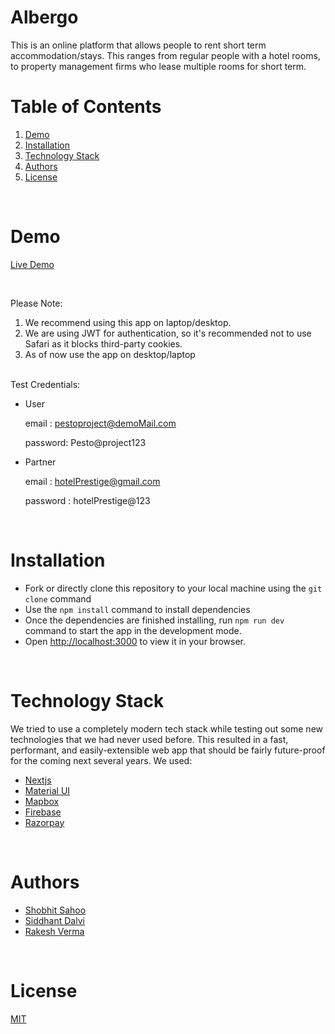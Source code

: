 # Albergo

This is an online platform that allows people to rent short term accommodation/stays. This ranges from regular people with a hotel rooms, to property management firms who lease multiple rooms for short term. 

# Table of Contents

1. [Demo](#demo)
2. [Installation](#installation)
3. [Technology Stack](#technology-stack)
4. [Authors](#authors)
5. [License](#license)

<br/>

# Demo

[Live Demo](https://albergo-frontend-team1-jayesh-26xv-9pbv8n00f-albergo.vercel.app/)

<br/>

Please Note:

1. We recommend using this app on laptop/desktop.
2. We are using JWT for authentication, so it's recommended not to use Safari as it blocks third-party cookies.
3. As of now use the app on desktop/laptop

<br/>
Test Credentials:

- User   

    email : pestoproject@demoMail.com

    password: Pesto@project123
    
- Partner

    email : hotelPrestige@gmail.com
    
    password : hotelPrestige@123

<br/>

# Installation

- Fork or directly clone this repository to your local machine using the `git clone` command
- Use the `npm install` command to install dependencies
- Once the dependencies are finished installing, run `npm run dev` command to start the app in the development mode.
- Open [http://localhost:3000](http://localhost:3000) to view it in your browser.

<br/>

# Technology Stack

We tried to use a completely modern tech stack while testing out some new technologies that we had never used before. This resulted in a fast, performant, and easily-extensible web app that should be fairly future-proof for the coming next several years. We used:

- [Nextjs](https://nextjs.org/)
- [Material UI](https://mui.com/)
- [Mapbox](https://www.mapbox.com/)
- [Firebase](https://firebase.google.com/)
- [Razorpay](https://razorpay.com/)

<br/>

# Authors

- [Shobhit Sahoo](https://github.com/ShobhitSahoo)
- [Siddhant Dalvi](https://github.com/Siddhant-ops)
- [Rakesh Verma](https://github.com/rakeshverma89)

<br/>

# License

[MIT](https://opensource.org/licenses/MIT)
